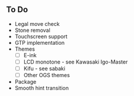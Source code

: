 ## To Do

- Legal move check
- Stone removal
- Touchscreen support
- GTP implementation
- Themes
  - [ ] E-ink
  - [ ] LCD monotone - see Kawasaki Igo-Master
  - [ ] Kifu - see sabaki
  - [ ] Other OGS themes
- Package
- Smooth hint transition
